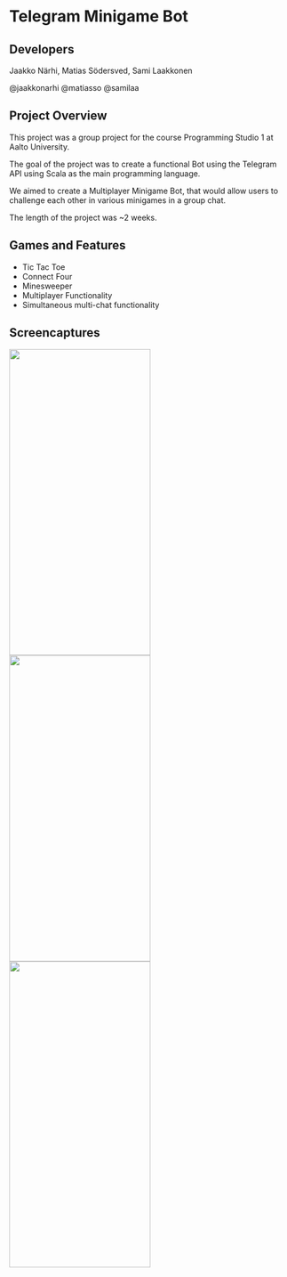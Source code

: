 # Telegram Minigame Bot
## Developers
Jaakko Närhi, Matias Södersved, Sami Laakkonen

@jaakkonarhi @matiasso @samilaa

## Project Overview
This project was a group project for the course Programming Studio 1 at Aalto University.

The goal of the project was to create a functional Bot using the Telegram API using Scala as the main programming language.

We aimed to create a Multiplayer Minigame Bot, that would allow users to challenge each other in various minigames in a group chat.

The length of the project was ~2 weeks.

## Games and Features
- Tic Tac Toe
- Connect Four
- Minesweeper
- Multiplayer Functionality
- Simultaneous multi-chat functionality

## Screencaptures
<img src="media/connect4.gif" width="254" height="550"/>

<img src="media/tictactoe.gif" width="254" height="550"/>

<img src="media/minesweeper.gif" width="254" height="550"/>

